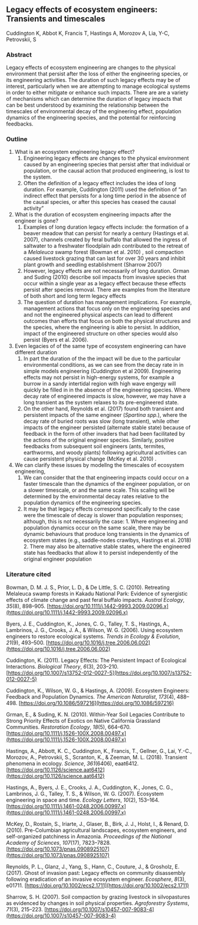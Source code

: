 ## Legacy effects of ecosystem engineers: Transients and timescales
Cuddington K, Abbot K, Francis T, Hastings A,  Morozov A, Lia, Y-C, Petrovskii, S

### Abstract
Legacy effects of ecosystem engineering are changes to the physical environment that persist after the loss of either the engineering species, or its engineering activities. The duration of such legacy effects may be of interest, particularly when we are attempting to manage ecological systems in order to either mitigate or enhance such impacts. There are are a variety of mechanisms which can determine the duration of legacy impacts that can be best understood by examining the relationship between the timescales of environmental decay of the engineering effect, population dynamics of the engineering species, and the potential for reinforcing feedbacks.

### Outline
1. What is an ecosystem engineering legacy effect?
	1. Engineering legacy effects are changes to the physical environment caused by an engineering species that persist after that individual or population, or the causal action that produced engineering, is lost to the system.
	2. Often the definition of a legacy effect includes the idea of long duration. For example, Cuddington (2011) used the definition of “an indirect effect that persists for a long time period in the absence of the causal species, or after this species has ceased the causal activity”
2. What is the duration of ecosystem engineering impacts after the engineer is gone?
	1. Examples of long duration legacy effects include: the formation of a beaver meadow that can persist for nearly a century (Hastings et al. 2007), channels created by feral buffalo that allowed the ingress of saltwater to a freshwater floodplain adn contributed to the retreat of a _Melaleuca_ swamp forest (Bowman et al. 2010) , soil compaction caused livestock grazing that can last for over 30 years and inhibit plant growth and seedling establishment (Sharrow 2007)
	2. However, legacy effects are not necessarily of long duration. Grman and Suding (2010) describe soil impacts from invasive species that occur within a single year as a legacy effect because these effects persist after species removal. There are examples from the literature of both short and long term legacy effects
	3. The question of duration has management implications. For example, management actions that focus only on the engineering species and and not the engineered physical aspects can lead to different outcomes than efforts that focus on both the physical structures and the species, where the engineering is able to persist. In addition, impact of the engineered structure on other species would also persist (Byers et al. 2006).
3. Even legacies of of the same type of ecosystem engineering can have different duration
	1. In part the duration of the the impact will be due to the particular environmental conditions, as we can see from the decay rate in in simple models engineering (Cuddington et al 2009).  Engineering effects may not persist in high-energy systems, for example a burrow in a sandy intertidal region with high wave engergy will quickly be filled in in the absence of the engineering species. Where decay rate of engineered impacts is slow, however, we may have a long transient as the system relaxes to its pre-engineered state. 
	2. On the other hand, Reynolds et al. (2017) found both transient and persistent impacts of the same engineer (*Spartina spp.*), where the decay rate of buried roots was slow (long transient), while other impacts of the engineer persisted (alternate stable state) because of feedback in the form of other invaders that had been facilitated by the actions of the original engineer species. Similarly, positive feedbacks from subsequent soil engineers (ants, termites, earthworms, and woody plants) following agricultural activities can cause persistent physical change (McKey et al. 2010) .
4.  We can clarify these issues by modellng the timescales of ecosystem engineering,
	1.   We can consider that the that engineering impacts could occur on a faster timescale than the dynamics of the engineer population, or on a slower timescale, or and the same scale. This scaling will be determined by the environmental decay rates relative to the population dynamics of the engineering species.
	2.   It may be that legacy effects correspond specifically to the case were the timescale of decay is slower than population responses; although, this is not necessarily the case:
		1.   Where engineering and population dynamics occur on the same scale, there may be dynamic behaviours that produce long transients in the dynamics of ecosystem states (e.g., saddle-nodes crawlbys, Hastings et al. 2018)
		2.   There may also be alternative stable states, where the engineered state has feedbacks that allow it to persist independently of the original engineer population

### Literature cited

Bowman, D. M. J. S., Prior, L. D., & De Little, S. C. (2010). Retreating Melaleuca swamp forests in Kakadu National Park: Evidence of synergistic effects of climate change and past feral buffalo impacts. _Austral Ecology_, _35_(8), 898–905. [https://doi.org/10.1111/j.1442-9993.2009.02096.x](https://doi.org/10.1111/j.1442-9993.2009.02096.x)

Byers, J. E., Cuddington, K., Jones, C. G., Talley, T. S., Hastings, A., Lambrinos, J. G., Crooks, J. A., & Wilson, W. G. (2006). Using ecosystem engineers to restore ecological systems. _Trends in Ecology & Evolution_, _21_(9), 493–500. [https://doi.org/10.1016/j.tree.2006.06.002](https://doi.org/10.1016/j.tree.2006.06.002)

Cuddington, K. (2011). Legacy Effects: The Persistent Impact of Ecological Interactions. _Biological Theory_, _6_(3), 203–210. [https://doi.org/10.1007/s13752-012-0027-5](https://doi.org/10.1007/s13752-012-0027-5)

Cuddington, K., Wilson, W. G., & Hastings, A. (2009). Ecosystem Engineers: Feedback and Population Dynamics. _The American Naturalist_, _173_(4), 488–498. [https://doi.org/10.1086/597216](https://doi.org/10.1086/597216)

Grman, E., & Suding, K. N. (2010). Within-Year Soil Legacies Contribute to Strong Priority Effects of Exotics on Native California Grassland Communities. _Restoration Ecology_, _18_(5), 664–670. [https://doi.org/10.1111/j.1526-100X.2008.00497.x](https://doi.org/10.1111/j.1526-100X.2008.00497.x)

Hastings, A., Abbott, K. C., Cuddington, K., Francis, T., Gellner, G., Lai, Y.-C., Morozov, A., Petrovskii, S., Scranton, K., & Zeeman, M. L. (2018). Transient phenomena in ecology. _Science_, _361_(6406), eaat6412. [https://doi.org/10.1126/science.aat6412](https://doi.org/10.1126/science.aat6412)

Hastings, A., Byers, J. E., Crooks, J. A., Cuddington, K., Jones, C. G., Lambrinos, J. G., Talley, T. S., & Wilson, W. G. (2007). Ecosystem engineering in space and time. _Ecology Letters_, _10_(2), 153–164. [https://doi.org/10.1111/j.1461-0248.2006.00997.x](https://doi.org/10.1111/j.1461-0248.2006.00997.x)

McKey, D., Rostain, S., Iriarte, J., Glaser, B., Birk, J. J., Holst, I., & Renard, D. (2010). Pre-Columbian agricultural landscapes, ecosystem engineers, and self-organized patchiness in Amazonia. _Proceedings of the National Academy of Sciences_, _107_(17), 7823–7828. [https://doi.org/10.1073/pnas.0908925107](https://doi.org/10.1073/pnas.0908925107)

Reynolds, P. L., Glanz, J., Yang, S., Hann, C., Couture, J., & Grosholz, E. (2017). Ghost of invasion past: Legacy effects on community disassembly following eradication of an invasive ecosystem engineer. _Ecosphere_, _8_(3), e01711. [https://doi.org/10.1002/ecs2.1711](https://doi.org/10.1002/ecs2.1711)

Sharrow, S. H. (2007). Soil compaction by grazing livestock in silvopastures as evidenced by changes in soil physical properties. _Agroforestry Systems_, _71_(3), 215–223. [https://doi.org/10.1007/s10457-007-9083-4](https://doi.org/10.1007/s10457-007-9083-4)
